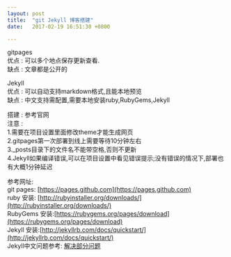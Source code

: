 ```yaml
---
layout: post
title:  "git Jekyll 博客搭建"
date:   2017-02-19 16:51:30 +0800

---
```

gitpages <br>
优点 : 可以多个地点保存更新查看.<br>
缺点 : 文章都是公开的<br>

Jekyll<br>
优点 : 可以自动支持markdown格式,且能本地预览<br>
缺点 : 中文支持需配置,需要本地安装ruby,RubyGems,Jekyll<br>

搭建 : 参考官网<br>
注意 : <br>
1.需要在项目设置里面修改theme才能生成网页<br>
2.gitpages第一次部署到线上需要等待10分钟左右<br>
3._posts目录下的文件名不能带空格,否则不更新<br>
4.Jekyll如果编译错误,可以在项目设置中看见错误提示;没有错误的情况下,部署也有大概1分钟延迟<br>


参考网址: <br>
git pages: [https://pages.github.com](https://pages.github.com) <br>
ruby 安装: [http://rubyinstaller.org/downloads/](http://rubyinstaller.org/downloads/) <br>
RubyGems 安装:[https://rubygems.org/pages/download](https://rubygems.org/pages/download)<br>
Jekyll 安装:[http://jekyllrb.com/docs/quickstart/](http://jekyllrb.com/docs/quickstart/)  <br>
Jekyll中文问题参考: [解决部分问题](https://www.oschina.net/question/1396651_132154)
